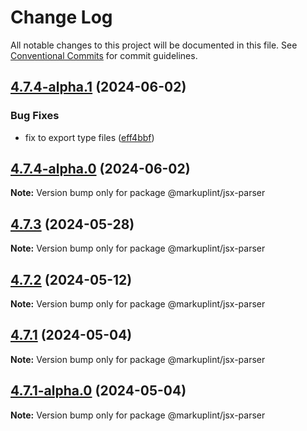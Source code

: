 # Change Log

All notable changes to this project will be documented in this file.
See [Conventional Commits](https://conventionalcommits.org) for commit guidelines.

## [4.7.4-alpha.1](https://github.com/markuplint/markuplint/compare/@markuplint/jsx-parser@4.7.4-alpha.0...@markuplint/jsx-parser@4.7.4-alpha.1) (2024-06-02)


### Bug Fixes

* fix to export type files ([eff4bbf](https://github.com/markuplint/markuplint/commit/eff4bbfd127574809dc5e15d7cafe87699758ee0))





## [4.7.4-alpha.0](https://github.com/markuplint/markuplint/compare/@markuplint/jsx-parser@4.7.3...@markuplint/jsx-parser@4.7.4-alpha.0) (2024-06-02)

**Note:** Version bump only for package @markuplint/jsx-parser

## [4.7.3](https://github.com/markuplint/markuplint/compare/@markuplint/jsx-parser@4.7.2...@markuplint/jsx-parser@4.7.3) (2024-05-28)

**Note:** Version bump only for package @markuplint/jsx-parser

## [4.7.2](https://github.com/markuplint/markuplint/compare/@markuplint/jsx-parser@4.7.1...@markuplint/jsx-parser@4.7.2) (2024-05-12)

**Note:** Version bump only for package @markuplint/jsx-parser

## [4.7.1](https://github.com/markuplint/markuplint/compare/@markuplint/jsx-parser@4.7.1-alpha.0...@markuplint/jsx-parser@4.7.1) (2024-05-04)

**Note:** Version bump only for package @markuplint/jsx-parser

## [4.7.1-alpha.0](https://github.com/markuplint/markuplint/compare/@markuplint/jsx-parser@4.7.0...@markuplint/jsx-parser@4.7.1-alpha.0) (2024-05-04)

**Note:** Version bump only for package @markuplint/jsx-parser
